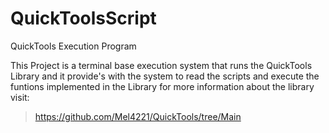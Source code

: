 # QuickToolsScript
QuickTools Execution Program 

This Project is a terminal base execution system that runs the QuickTools Library and it provide's with the system to read the scripts and execute the funtions implemented in the Library for more information about the library visit: 
> https://github.com/Mel4221/QuickTools/tree/Main 
